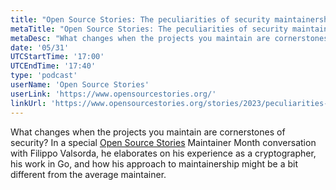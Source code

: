 ```yaml
---
title: "Open Source Stories: The peculiarities of security maintainership with Filippo Valsorda"
metaTitle: "Open Source Stories: The peculiarities of security maintainership with Filippo Valsorda"
metaDesc: "What changes when the projects you maintain are cornerstones of security? In a special Open Source Stories Maintainer Month conversation with Filippo Valsorda, he elaborates on his experience as a cryptographer, his work in Go, and how his approach to maintainership might be a bit different from the average maintainer."
date: '05/31'
UTCStartTime: '17:00'
UTCEndTime: '17:40'
type: 'podcast'
userName: 'Open Source Stories'
userLink: 'https://www.opensourcestories.org/'
linkUrl: 'https://www.opensourcestories.org/stories/2023/peculiarities-security-maintainership/'
---
```

What changes when the projects you maintain are cornerstones of security? In a special [Open Source Stories](https://opensourcestories.org) Maintainer Month conversation with Filippo Valsorda, he elaborates on his experience as a cryptographer, his work in Go, and how his approach to maintainership might be a bit different from the average maintainer.
